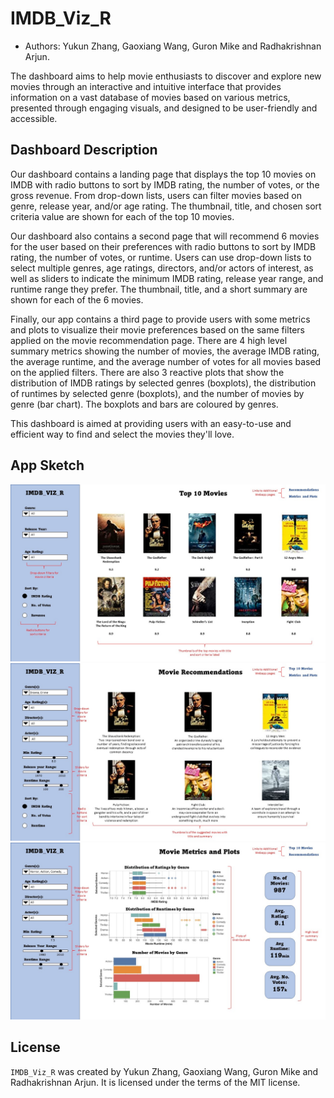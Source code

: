 # IMDB_Viz_R

* Authors: Yukun Zhang, Gaoxiang Wang, Guron Mike and Radhakrishnan Arjun.

The dashboard aims to help movie enthusiasts to discover and explore new movies through an interactive and intuitive interface that provides information on a vast database of movies based on various metrics, presented through engaging visuals, and designed to be user-friendly and accessible.

## Dashboard Description

Our dashboard contains a landing page that displays the top 10 movies on IMDB with radio buttons to sort by IMDB rating, the number of votes, or the gross revenue. From drop-down lists, users can filter movies based on genre, release year, and/or age rating. The thumbnail, title, and chosen sort criteria value are shown for each of the top 10 movies. 

Our dashboard also contains a second page that will recommend 6 movies for the user based on their preferences with radio buttons to sort by IMDB rating, the number of votes, or runtime.  Users can use drop-down lists to select multiple genres, age ratings, directors, and/or actors of interest, as well as sliders to indicate the minimum IMDB rating, release year range, and runtime range they prefer.  The thumbnail, title, and a short summary are shown for each of the 6 movies.

Finally, our app contains a third page to provide users with some metrics and plots to visualize their movie preferences based on the same filters applied on the movie recommendation page.  There are 4 high level summary metrics showing the number of movies, the average IMDB rating, the average runtime, and the average number of votes for all movies based on the applied filters.  There are also 3 reactive plots that show the distribution of IMDB ratings by selected genres (boxplots), the distribution of runtimes by selected genre (boxplots), and the number of movies by genre (bar chart).  The boxplots and bars are coloured by genres.

This dashboard is aimed at providing users with an easy-to-use and efficient way to find and select the movies they'll love.

## App Sketch

<img src="images/Landing_Page.JPG"/>

<img src="images/Recommendations.JPG"/>

<img src="images/Metrics_Plots.JPG"/>

## License

`IMDB_Viz_R` was created by Yukun Zhang, Gaoxiang Wang, Guron Mike and Radhakrishnan Arjun. It is licensed under the terms of the MIT license.
